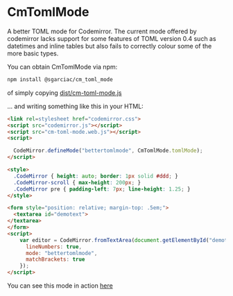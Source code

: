 # CmTomlMode

A better TOML mode for Codemirror. The current mode offered by codemirror lacks
support for some features of TOML version 0.4 such as datetimes and inline
tables but also fails to correctly colour some of the more basic types.

You can obtain CmTomlMode via npm:

```bash
npm install @sgarciac/cm_toml_mode
```

of simply copying 
[dist/cm-toml-mode.js](https://raw.githubusercontent.com/sgarciac/cm-toml-mode/master/dist/cm-toml-mode.js)

 ... and writing something like this in your HTML:

```html
<link rel=stylesheet href="codemirror.css">
<script src="codemirror.js"></script>
<script src="cm-toml-mode.web.js"></script>
<script>

  CodeMirror.defineMode("bettertomlmode", CmTomlMode.tomlMode);
</script>

<style>
  .CodeMirror { height: auto; border: 1px solid #ddd; }
  .CodeMirror-scroll { max-height: 200px; }
  .CodeMirror pre { padding-left: 7px; line-height: 1.25; }
</style>

<form style="position: relative; margin-top: .5em;">
  <textarea id="demotext">
</textarea>
</form>
<script>
    var editor = CodeMirror.fromTextArea(document.getElementById("demotext"), {
      lineNumbers: true,
      mode: "bettertomlmode",
      matchBrackets: true
    });
</script>

```

You can see this mode in action [here](https://sgarciac.github.io/cm-toml-mode/)



